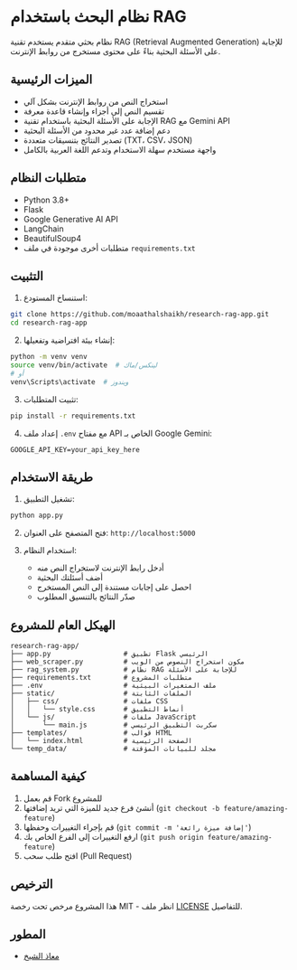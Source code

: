 # نظام البحث باستخدام RAG

نظام بحثي متقدم يستخدم تقنية RAG (Retrieval Augmented Generation) للإجابة على الأسئلة البحثية بناءً على محتوى مستخرج من روابط الإنترنت.

## الميزات الرئيسية

- استخراج النص من روابط الإنترنت بشكل آلي
- تقسيم النص إلى أجزاء وإنشاء قاعدة معرفة
- الإجابة على الأسئلة البحثية باستخدام تقنية RAG مع Gemini API
- دعم إضافة عدد غير محدود من الأسئلة البحثية
- تصدير النتائج بتنسيقات متعددة (TXT، CSV، JSON)
- واجهة مستخدم سهلة الاستخدام وتدعم اللغة العربية بالكامل

## متطلبات النظام

- Python 3.8+
- Flask
- Google Generative AI API
- LangChain
- BeautifulSoup4
- متطلبات أخرى موجودة في ملف `requirements.txt`

## التثبيت

1. استنساخ المستودع:
```bash
git clone https://github.com/moaathalshaikh/research-rag-app.git
cd research-rag-app
```

2. إنشاء بيئة افتراضية وتفعيلها:
```bash
python -m venv venv
source venv/bin/activate  # لينكس/ماك
# أو
venv\Scripts\activate  # ويندوز
```

3. تثبيت المتطلبات:
```bash
pip install -r requirements.txt
```

4. إعداد ملف `.env` مع مفتاح API الخاص بـ Google Gemini:
```
GOOGLE_API_KEY=your_api_key_here
```

## طريقة الاستخدام

1. تشغيل التطبيق:
```bash
python app.py
```

2. فتح المتصفح على العنوان: `http://localhost:5000`

3. استخدام النظام:
   - أدخل رابط الإنترنت لاستخراج النص منه
   - أضف أسئلتك البحثية
   - احصل على إجابات مستندة إلى النص المستخرج
   - صدّر النتائج بالتنسيق المطلوب

## الهيكل العام للمشروع

```
research-rag-app/
├── app.py                  # تطبيق Flask الرئيسي
├── web_scraper.py          # مكون استخراج النصوص من الويب
├── rag_system.py           # نظام RAG للإجابة على الأسئلة
├── requirements.txt        # متطلبات المشروع
├── .env                    # ملف المتغيرات البيئية
├── static/                 # الملفات الثابتة
│   ├── css/                # ملفات CSS
│   │   └── style.css       # أنماط التطبيق
│   └── js/                 # ملفات JavaScript
│       └── main.js         # سكربت التطبيق الرئيسي
├── templates/              # قوالب HTML
│   └── index.html          # الصفحة الرئيسية
└── temp_data/              # مجلد للبيانات المؤقتة
```

## كيفية المساهمة

1. قم بعمل Fork للمشروع
2. أنشئ فرع جديد للميزة التي تريد إضافتها (`git checkout -b feature/amazing-feature`)
3. قم بإجراء التغييرات وحفظها (`git commit -m 'إضافة ميزة رائعة'`)
4. ارفع التغييرات إلى الفرع الخاص بك (`git push origin feature/amazing-feature`)
5. افتح طلب سحب (Pull Request)

## الترخيص

هذا المشروع مرخص تحت رخصة MIT - انظر ملف [LICENSE](LICENSE) للتفاصيل.

## المطور

- [معاذ الشيخ](https://github.com/moaathalshaikh)
